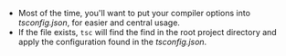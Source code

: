 - Most of the time, you'll want to put your compiler options into _tsconfig.json_, for easier and central usage.
- If the file exists, `tsc` will find the find in the root project directory and apply the configuration found in the _tsconfig.json_.
